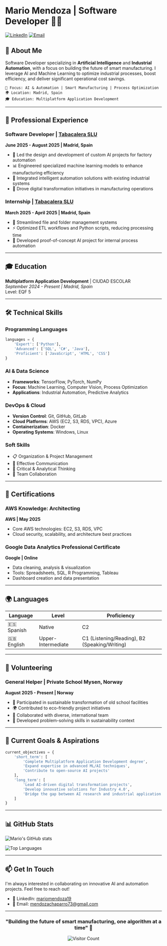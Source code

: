 # Mario Mendoza | Software Developer 👨‍💻

[![LinkedIn](https://img.shields.io/badge/LinkedIn-mariomendoza19-blue?style=flat&logo=linkedin)](https://www.linkedin.com/in/mariomendoza19)
[![Email](https://img.shields.io/badge/Email-mendozachaparro73%40gmail.com-red?style=flat&logo=gmail)](mailto:mendozachaparro73@gmail.com)

## 🚀 About Me

Software Developer specializing in **Artificial Intelligence** and **Industrial Automation**, with a focus on building the future of smart manufacturing. I leverage AI and Machine Learning to optimize industrial processes, boost efficiency, and deliver significant operational cost savings.

```
🎯 Focus: AI & Automation | Smart Manufacturing | Process Optimization
🌍 Location: Madrid, Spain
🎓 Education: Multiplatform Application Development
```

---

## 💼 Professional Experience

### Software Developer | [Tabacalera SLU](https://tabacaleragroup.com/)
**June 2025 - August 2025 | Madrid, Spain**

- 🤖 Led the design and development of custom AI projects for factory automation
- 📊 Engineered specialized machine learning models to enhance manufacturing efficiency
- 🔧 Integrated intelligent automation solutions with existing industrial systems
- 🚀 Drove digital transformation initiatives in manufacturing operations

### Internship | [Tabacalera SLU](https://tabacaleragroup.com/)
**March 2025 - April 2025 | Madrid, Spain**

- 📁 Streamlined file and folder management systems
- ⚡ Optimized ETL workflows and Python scripts, reducing processing time
- 🧪 Developed proof-of-concept AI project for internal process automation

---

## 🎓 Education

**Multiplatform Application Development** | CIUDAD ESCOLAR  
*September 2024 - Present | Madrid, Spain*  
Level: EQF 5

---

## 🛠️ Technical Skills

### Programming Languages
```python
languages = {
    'Expert': ['Python'],
    'Advanced': ['SQL', 'C#', 'Java'],
    'Proficient': ['JavaScript', 'HTML', 'CSS']
}
```

### AI & Data Science
- **Frameworks**: TensorFlow, PyTorch, NumPy
- **Focus**: Machine Learning, Computer Vision, Process Optimization
- **Applications**: Industrial Automation, Predictive Analytics

### DevOps & Cloud
- **Version Control**: Git, GitHub, GitLab
- **Cloud Platforms**: AWS (EC2, S3, RDS, VPC), Azure
- **Containerization**: Docker
- **Operating Systems**: Windows, Linux

### Soft Skills
- 📋 Organization & Project Management
- 💬 Effective Communication
- 🧠 Critical & Analytical Thinking
- 👥 Team Collaboration

---

## 📜 Certifications

### AWS Knowledge: Architecting
**AWS | May 2025**
- Core AWS technologies: EC2, S3, RDS, VPC
- Cloud security, scalability, and architecture best practices

### Google Data Analytics Professional Certificate
**Google | Online**
- Data cleaning, analysis & visualization
- Tools: Spreadsheets, SQL, R Programming, Tableau
- Dashboard creation and data presentation

---

## 🌍 Languages

| Language | Level | Proficiency |
|----------|-------|-------------|
| 🇪🇸 Spanish | Native | C2 |
| 🇬🇧 English | Upper-Intermediate | C1 (Listening/Reading), B2 (Speaking/Writing) |

---

## 🤝 Volunteering

### General Helper | Private School Mysen, Norway
**August 2025 - Present | Norway**

- 🌱 Participated in sustainable transformation of old school facilities
- 🌍 Contributed to eco-friendly project initiatives
- 👥 Collaborated with diverse, international team
- 💪 Developed problem-solving skills in sustainability context

---

## 🎯 Current Goals & Aspirations

```python
current_objectives = {
    'short_term': [
        'Complete Multiplatform Application Development degree',
        'Expand expertise in advanced ML/AI techniques',
        'Contribute to open-source AI projects'
    ],
    'long_term': [
        'Lead AI-driven digital transformation projects',
        'Develop innovative solutions for Industry 4.0',
        'Bridge the gap between AI research and industrial application'
    ]
}
```

---

## 📊 GitHub Stats

![Mario's GitHub stats](https://github-readme-stats.vercel.app/api?username=Mendo-005&show_icons=true&theme=radical)

![Top Languages](https://github-readme-stats.vercel.app/api/top-langs/?username=Mendo-005&layout=compact&theme=radical)

---

## 📫 Get In Touch

I'm always interested in collaborating on innovative AI and automation projects. Feel free to reach out!

- 💼 LinkedIn: [mariomendoza19](https://www.linkedin.com/in/mariomendoza19)
- 📧 Email: mendozachaparro73@gmail.com
  
---

<div align="center">

### "Building the future of smart manufacturing, one algorithm at a time" 🤖

![Visitor Count](https://visitor-badge.laobi.icu/badge?page_id=Mendo-005.Mendo-005)

</div>
